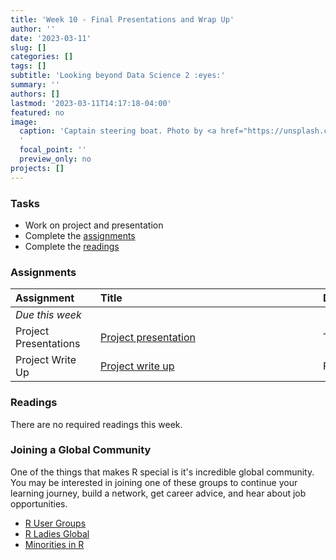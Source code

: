 ```yaml
---
title: 'Week 10 - Final Presentations and Wrap Up'
author: ''
date: '2023-03-11'
slug: []
categories: []
tags: []
subtitle: 'Looking beyond Data Science 2 :eyes:'
summary: ''
authors: []
lastmod: '2023-03-11T14:17:18-04:00'
featured: no
image:
  caption: 'Captain steering boat. Photo by <a href="https://unsplash.com/@garrettpsystems?utm_source=unsplash&utm_medium=referral&utm_content=creditCopyText">garrett parker</a> on <a href="https://unsplash.com/s/photos/boat-compass?utm_source=unsplash&utm_medium=referral&utm_content=creditCopyText">Unsplash</a>
  '
  focal_point: ''
  preview_only: no
projects: []
---
```



### Tasks

- Work on project and presentation
- Complete the [assignments](/post/10-week/#assignments)
- Complete the [readings](/post/10-week/#readings)
 

### Assignments

| <div style="width:120px;text-align:left">Assignment</div> | <div style="width:340px;text-align:left">Title</div> | <div style="width:200px;text-align:left">Due</div> |
|:---|:---|:---|
| *Due this week* | | |
| Project Presentations | [Project presentation](/#project) | Tue and Wed, 7 and 8 Jun|
| Project Write Up| [Project write up](/#project)   | Fri, 9 Jun|


### Readings

There are no required readings this week.

### Joining a Global Community

One of the things that makes R special is it's incredible global community. You may be interested in joining one of these groups to continue your learning journey, build a network, get career advice, and hear about job opportunities.

* [R User Groups](https://www.meetup.com/pro/r-user-groups/)
* [R Ladies Global](https://rladies.org/)
* [Minorities in R](https://mircommunity.com/)
